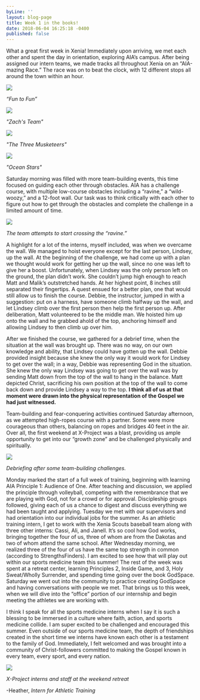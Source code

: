 ```yaml
---
byLine: ''
layout: blog-page
title: Week 1 in the books!
date: 2018-06-04 16:25:18 -0400
published: false
---
```

What a great first week in Xenia! Immediately upon arriving, we met each other and spent the day in orientation, exploring AIA’s campus. After being assigned our intern teams, we made tracks all throughout Xenia on an “AIA-mazing Race.” The race was on to beat the clock, with 12 different stops all around the town within an hour.

_![](/uploads/2018/06/04/funtofun.png)_

_“Fun to Fun”_

![](/uploads/2018/06/04/zachsteam1.png)

_"Zach's Team"_

![](/uploads/2018/06/04/threemusketeers1.png)

_"The Three Musketeers"_

![](/uploads/2018/06/04/oceanstars1.png)

_"Ocean Stars"_

Saturday morning was filled with more team-building events, this time focused on guiding each other through obstacles. AIA has a challenge course, with multiple low-course obstacles including a “ravine,” a “wild-woozy,” and a 12-foot wall. Our task was to think critically with each other to figure out how to get through the obstacles and complete the challenge in a limited amount of time.

![](/uploads/2018/06/04/lean.png)

_The team attempts to start crossing the “ravine.”_

A highlight for a lot of the interns, myself included, was when we overcame the wall. We managed to hoist everyone except for the last person, Lindsey, up the wall. At the beginning of the challenge, we had come up with a plan we thought would work for getting her up the wall, since no one was left to give her a boost. Unfortunately, when Lindsey was the only person left on the ground, the plan didn’t work. She couldn’t jump high enough to reach Matt and Malik’s outstretched hands. At her highest point, 8 inches still separated their fingertips. A quest ensued for a better plan, one that would still allow us to finish the course. Debbie, the instructor, jumped in with a suggestion: put on a harness, have someone climb halfway up the wall, and let Lindsey climb over the first person then help the first person up. After deliberation, Matt volunteered to be the middle man. We hoisted him up onto the wall and he grabbed ahold of the top, anchoring himself and allowing Lindsey to then climb up over him.

After we finished the course, we gathered for a debrief time, when the situation at the wall was brought up. There was no way, on our own knowledge and ability, that Lindsey could have gotten up the wall. Debbie provided insight because she knew the only way it would work for Lindsey to get over the wall; in a way, Debbie was representing God in the situation. She knew the only way Lindsey was going to get over the wall was by sending Matt down from the top of the wall to hang in the balance. Matt depicted Christ, sacrificing his own position at the top of the wall to come back down and provide Lindsey a way to the top. **I think all of us at that moment were drawn into the physical representation of the Gospel we had just witnessed.**

Team-building and fear-conquering activities continued Saturday afternoon, as we attempted high-ropes course with a partner. Some were more courageous than others, balancing on ropes and bridges 40 feet in the air. Over all, the first weekend at X-Project was a blast, providing us ample opportunity to get into our “growth zone” and be challenged physically and spiritually.

_![](/uploads/2018/06/04/debrief.png)_

_Debriefing after some team-building challenges._

Monday marked the start of a full week of training, beginning with learning AIA Principle 1: Audience of One. After teaching and discussion, we applied the principle through volleyball, competing with the remembrance that we are playing with God, not for a crowd or for approval. Discipleship groups followed, giving each of us a chance to digest and discuss everything we had been taught and applying. Tuesday we met with our supervisors and had orientation into our individual jobs for the summer. As an athletic training intern, I get to work with the Xenia Scouts baseball team along with three other interns: Cassi, Ali, and Janell. It’s so cool how God works, bringing together the four of us, three of whom are from the Dakotas and two of whom attend the same school. After Wednesday morning, we realized three of the four of us have the same top strength in common (according to StrengthsFinders). I am excited to see how that will play out within our sports medicine team this summer! The rest of the week was spent at a retreat center, learning Principles 2, Inside Game, and 3, Holy Sweat/Wholly Surrender, and spending time going over the book GodSpace. Saturday we went out into the community to practice creating GodSpace and having conversations with people we met. That brings us to this week, when we will dive into the “office” portion of our internship and begin meeting the athletes we are working with.

I think I speak for all the sports medicine interns when I say it is such a blessing to be immersed in a culture where faith, action, and sports medicine collide. I am super excited to be challenged and encouraged this summer. Even outside of our sports medicine team, the depth of friendships created in the short time we interns have known each other is a testament to the family of God. Immediately, I felt welcomed and was brought into a community of Christ-followers committed to making the Gospel known in every team, every sport, and every nation.

![](/uploads/2018/06/04/retreat.png)

_X-Project interns and staff at the weekend retreat_

-Heather, _Intern for Athletic Training_